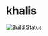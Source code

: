 # khalis

[![Build Status](https://travis-ci.org/khalisafkari/khalis.svg?branch=master)](https://travis-ci.org/khalisafkari/khalis)